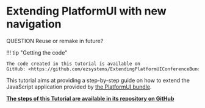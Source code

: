 # Extending PlatformUI with new navigation

QUESTION Reuse or remake in future?

!!! tip "Getting the code"

    The code created in this tutorial is available on GitHub: <https://github.com/ezsystems/ExtendingPlatformUIConferenceBundle>.

This tutorial aims at providing a step-by-step guide on how to extend the JavaScript application provided by [the PlatformUI bundle](https://github.com/ezsystems/PlatformUIBundle).

**[The steps of this Tutorial are available in its repository on GitHub](https://github.com/ezsystems/ExtendingPlatformUIConferenceBundle/blob/master/docs/tutorial/index.md)**

 
